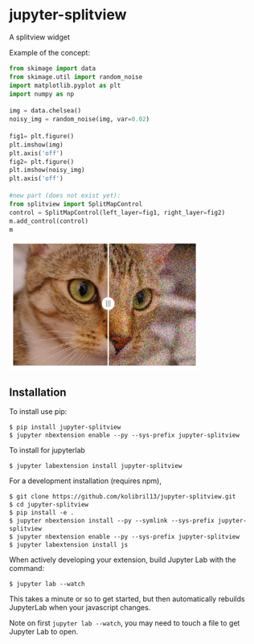 jupyter-splitview
===============================

A splitview widget

Example of the concept:
```python
from skimage import data
from skimage.util import random_noise
import matplotlib.pyplot as plt
import numpy as np

img = data.chelsea()
noisy_img = random_noise(img, var=0.02)

fig1= plt.figure()
plt.imshow(img)
plt.axis('off')
fig2= plt.figure()
plt.imshow(noisy_img)
plt.axis('off')

#new part (does not exist yet):
from splitview import SplitMapControl
control = SplitMapControl(left_layer=fig1, right_layer=fig2)
m.add_control(control)
m
```
![](concept_image.png)

Installation
------------

To install use pip:

    $ pip install jupyter-splitview
    $ jupyter nbextension enable --py --sys-prefix jupyter-splitview

To install for jupyterlab

    $ jupyter labextension install jupyter-splitview

For a development installation (requires npm),

    $ git clone https://github.com/kolibril13/jupyter-splitview.git
    $ cd jupyter-splitview
    $ pip install -e .
    $ jupyter nbextension install --py --symlink --sys-prefix jupyter-splitview
    $ jupyter nbextension enable --py --sys-prefix jupyter-splitview
    $ jupyter labextension install js

When actively developing your extension, build Jupyter Lab with the command:

    $ jupyter lab --watch

This takes a minute or so to get started, but then automatically rebuilds JupyterLab when your javascript changes.

Note on first `jupyter lab --watch`, you may need to touch a file to get Jupyter Lab to open.

